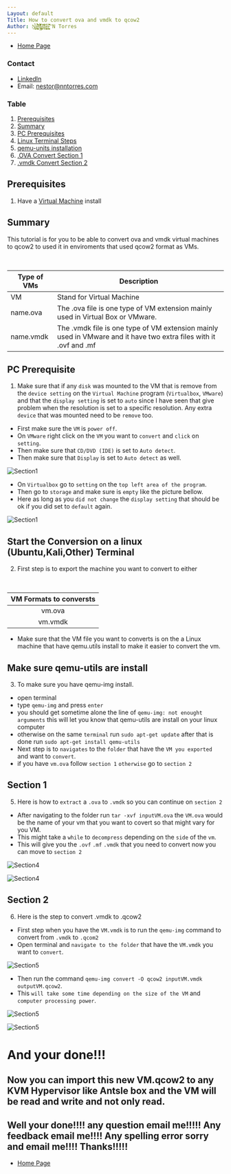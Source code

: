 ```yaml
---
Layout: default
Title: How to convert ova and vmdk to qcow2
Author: N̷̘̩̠͙̬̫̉͑̉͘͜ą̶͓̳͍̙̻̱̎̓̄̈́́́̈̒̀̐͘̕͝͝ṇ̸̢͉̂̽̎̾̋͛̇̉̊̚͜j̷̢̧̲̬̥̦̼͓̖̼̄̅u̸̞͎̻̍̀̋͋̊̀̓͑̈́͘͘á̴̺̫̮͈̥̳͐̍̚ṉ̴͓̯̺͎͓̅̍̌̆̚͝ N Torres
---
```


- [Home Page](https://nanjuan.github.io)

### Contact
- [LinkedIn](https://www.linkedin.com/in/nanjuan/)
- Email: nestor@nntorres.com

### Table
1. [Prerequisites](#preinfo)
2. [Summary](#Summary)
3. [PC Prerequisites](#First)
4. [Linux Terminal Steps](#Second)
5. [qemu-units installation](#Third)
6. [.OVA Convert Section 1](#Fourth)
7. [.vmdk Convert Section 2](#Five)

## Prerequisites <a id="preinfo"></a>
1. Have a [Virtual Machine](https://github.com/Nanjuan/Hacking-Tools-Virtualization-Tutorials/blob/master/VirtualBox_setup_with_kali.md) install


## Summary <a id="Summary"></a> 
This tutorial is for you to be able to convert ova and vmdk virtual machines to qcow2 to used it in enviroments that used qcow2 format as VMs.  


<br>

| Type of VMs | Description                                                                                                      |
|-------------|------------------------------------------------------------------------------------------------------------------|
|    VM       | Stand for Virtual Machine                                                                                        |
| name.ova    | The .ova file is one type of VM extension mainly used in Virtual Box or VMware.                                  |
| name.vmdk   | The .vmdk file is one type of VM extension mainly used in VMware and it have two extra files with it .ovf and .mf|


## PC Prerequisite <a id="First"></a>


1. Make sure that if any `disk` was mounted to the VM that is remove from the `device setting` on the `Virtual Machine` program (`Virtualbox`, `VMware`) and that the `display setting` is set to `auto` since I have seen that give problem when the resolution is set to a specific resolution. Any extra `device` that was mounted need to be `remove` too. 


- First make sure the `VM` is `power off`. 
- On `VMware` right click on the `VM` you want to `convert` and `click` on `setting`. 
- Then make sure that `CD/DVD (IDE)` is set to `Auto detect`.
- Then make sure that `Display` is set to `Auto detect` as well. 

![Section1](/assets/qcow2-1.png)

- On `Virtualbox` go to `setting` on the `top left area of the program`.
- Then go to `storage` and make sure is `empty` like the picture bellow. 
- Here as long as you `did not change` the `display setting` that should be ok if you did set to `default` again.

![Section1](/assets/qcow2-2.PNG)



## Start the Conversion on a linux (Ubuntu,Kali,Other) Terminal <a id="Second"></a>

2. First step is to export the machine you want to convert to either 
<br>

| VM Formats to conversts |
|:-----------------------:|
|        vm.ova           |
|        vm.vmdk          |

- Make sure that the VM file you want to converts is on the a Linux machine that have qemu.utils install to make it easier to convert the vm. 


## Make sure qemu-utils are install <a id="Third"></a>

3. To make sure you have qemu-img install.

- open terminal 
- type `qemu-img` and press `enter`  
- you should get sometime alone the line of `qemu-img: not enought arguments` this will let you know that qemu-utils are install on your linux computer
- otherwise on the same `terminal` run `sudo apt-get update` after that is done run `sudo apt-get install qemu-utils` 
- Next step is to `navigates` to the `folder` that have the `VM you exported` and want to `convert`. 
- if you have `vm.ova` follow `section 1` `otherwise` go to `section 2`


## Section 1 <a id="Fourth"></a>

5. Here is how to `extract` a `.ova` to `.vmdk` so you can continue on `section 2`

- After navigating to the folder run `tar -xvf inputVM.ova` the `VM.ova` would be the name of your vm that you want to covert so that might vary for you VM. 
- This might take a `while` to `decompress` depending on the `side` of the `vm`. 
- This will give you the `.ovf` `.mf` `.vmdk` that you need to convert now you can move to `section 2`

![Section4](/assets/qcow2-3.PNG)

![Section4](/assets/qcow2-4.PNG)

## Section 2 <a id="Five"></a>

6. Here is the step to convert .vmdk to .qcow2

- First step when you have the `VM.vmdk`  is to run the `qemu-img` command to convert from `.vmdk` to `.qcom2`
- Open terminal and `navigate to the folder` that have the `VM.vmdk` you want to `convert`. 

![Section5](/assets/qcow2-5.PNG)

- Then run the command `qemu-img convert -O qcow2 inputVM.vmdk outputVM.qcow2`. 
- This `will take some time depending on the size of the VM` and `computer processing power`. 

![Section5](/assets/qcow2-6.PNG)

![Section5](/assets/qcow2-7.PNG)

# And your done!!!

## Now you can import this new VM.qcow2 to any KVM Hypervisor like Antsle box and the VM will be read and write and not only read. 

## Well your done!!!! any question email me!!!!! Any feedback email me!!!! Any spelling error sorry and email me!!!! Thanks!!!!!

- [Home Page](https://nanjuan.github.io)

